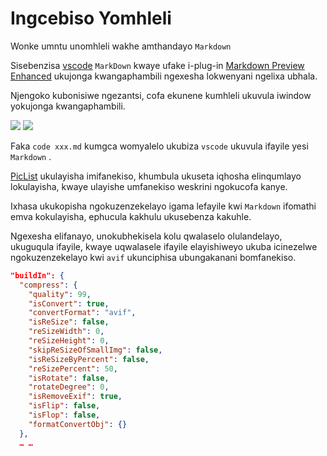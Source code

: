 # Ingcebiso Yomhleli

Wonke umntu unomhleli wakhe amthandayo `Markdown`

Sisebenzisa [vscode](https://code.visualstudio.com/) `MarkDown` kwaye ufake i-plug-in [Markdown Preview Enhanced](https://marketplace.visualstudio.com/items?itemName=shd101wyy.markdown-preview-enhanced) ukujonga kwangaphambili ngexesha lokwenyani ngelixa ubhala.

Njengoko kubonisiwe ngezantsi, cofa ekunene kumhleli ukuvula iwindow yokujonga kwangaphambili.

![](https://p.3ti.site/1720775216.avif)
![](https://p.3ti.site/1720775043.avif)

Faka `code xxx.md` kumgca womyalelo ukubiza `vscode` ukuvula ifayile yesi `Markdown` .

[PicList](https://github.com/Kuingsmile/PicList) ukulayisha imifanekiso, khumbula ukuseta iqhosha elinqumlayo lokulayisha, kwaye ulayishe umfanekiso weskrini ngokucofa kanye.

Ixhasa ukukopisha ngokuzenzekelayo igama lefayile kwi `Markdown` ifomathi emva kokulayisha, ephucula kakhulu ukusebenza kakuhle.

Ngexesha elifanayo, unokubhekisela kolu qwalaselo olulandelayo, ukuguqula ifayile, kwaye uqwalasele ifayile elayishiweyo ukuba icinezelwe ngokuzenzekelayo kwi `avif` ukunciphisa ubungakanani bomfanekiso.

```json
"buildIn": {
  "compress": {
    "quality": 99,
    "isConvert": true,
    "convertFormat": "avif",
    "isReSize": false,
    "reSizeWidth": 0,
    "reSizeHeight": 0,
    "skipReSizeOfSmallImg": false,
    "isReSizeByPercent": false,
    "reSizePercent": 50,
    "isRotate": false,
    "rotateDegree": 0,
    "isRemoveExif": true,
    "isFlip": false,
    "isFlop": false,
    "formatConvertObj": {}
  },
  … …
```